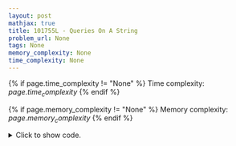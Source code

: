 ```yaml
---
layout: post
mathjax: true
title: 101755L - Queries On A String
problem_url: None
tags: None
memory_complexity: None
time_complexity: None
---
```




{% if page.time_complexity != "None" %}
Time complexity: ${{ page.time_complexity }}$
{% endif %}

{% if page.memory_complexity != "None" %}
Memory complexity: ${{ page.memory_complexity }}$
{% endif %}

<details>
<summary>
<p style="display:inline">Click to show code.</p>
</summary>
```cpp
{% raw %}
using namespace std;
int main(void)
{
    int q, n;
    char c;
    string s, qtype;
    set<pair<char, int>> sorted_string;
    cin >> s;
    cin >> q;
    n = s.size();
    for (int i = 0; i < n; ++i)
        sorted_string.emplace(s[i], i);
    vector<pair<int, bool>> ans;
    ans.emplace_back(-1, true);
    while (q--)
    {
        cin >> qtype;
        if (qtype[1] == 'u')
        {
            cin >> c;
            auto it = sorted_string.upper_bound({c, ans.back().first});
            if (it != sorted_string.end() and c == it->first)
                ans.emplace_back(it->second, ans.back().second);
            else
                ans.emplace_back(ans.back().first, false);
        }
        else
            ans.pop_back();
        cout << (ans.back().second ? "YES" : "NO") << endl;
    }
    return 0;
}

{% endraw %}
```
</details>

